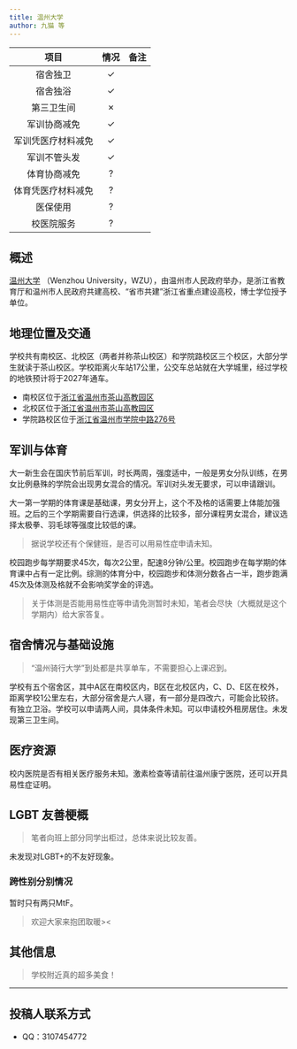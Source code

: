 ```yaml
---
title: 温州大学
author: 九猫 等
---
```



|        项目        | 情况 |     备注     |
| :----------------: | :--: | :----------: |
|      宿舍独卫      |  ✓   |
|      宿舍独浴      |  ✓   |
|     第三卫生间     |  ✗   |
|    军训协商减免    |  ✓   |
| 军训凭医疗材料减免 |  ✓   |
|    军训不管头发    |  ✓   |
|    体育协商减免    |  ?   |
| 体育凭医疗材料减免 |  ?   |
|      医保使用      |  ?   |
|     校医院服务     |  ?   |



## 概述

[温州大学](https://www.wzu.edu.cn/)  （Wenzhou University，WZU），由温州市人民政府举办，是浙江省教育厅和温州市人民政府共建高校、“省市共建”浙江省重点建设高校，博士学位授予单位。

## 地理位置及交通

学校共有南校区、北校区（两者并称茶山校区）和学院路校区三个校区，大部分学生就读于茶山校区。学校距离火车站17公里，公交车总站就在大学城里，经过学校的地铁预计将于2027年通车。
- 南校区位于[浙江省温州市茶山高教园区](https://ditu.amap.com/place/B0FFF03L6B)
- 北校区位于[浙江省温州市茶山高教园区](https://ditu.amap.com/place/B0241041VS)
- 学院路校区位于[浙江省温州市学院中路276号](https://ditu.amap.com/place/B02410WW07)

## 军训与体育

大一新生会在国庆节前后军训，时长两周，强度适中，一般是男女分队训练，在男女比例悬殊的学院会出现男女混合的情况。军训对头发无要求，可以申请跟训。

大一第一学期的体育课是基础课，男女分开上，这个不及格的话需要上体能加强班。之后的三个学期需要自行选课，供选择的比较多，部分课程男女混合，建议选择太极拳、羽毛球等强度比较低的课。
> 据说学校还有个保健班，是否可以用易性症申请未知。

校园跑步每学期要求45次，每次2公里，配速8分钟/公里。校园跑步在每学期的体育课中占有一定比例。综测的体育分中，校园跑步和体测分数各占一半，跑步跑满45次及体测及格就不会影响奖学金的评选。
> 关于体测是否能用易性症等申请免测暂时未知，笔者会尽快（大概就是这个学期内）给大家答复。



<!--### 军训

正文部分

### 体育课

::: note
因为考虑到跨性别群体进行的 HRT 治疗可能会影响到体力，且一些学校对于体测较为严格，因此体育课部分应当记录详细的体测政策和执行标准。
:::

正文部分


#### 体测

正文部分-->

## 宿舍情况与基础设施

> “温州骑行大学”到处都是共享单车，不需要担心上课迟到。

学校有五个宿舍区，其中A区在南校区内，B区在北校区内，C、D、E区在校外，距离学校1公里左右，大部分宿舍是六人寝，有一部分是四改六，可能会比较挤。有独立卫浴。学校可以申请两人间，具体条件未知。可以申请校外租房居住。未发现第三卫生间。

## 医疗资源

校内医院是否有相关医疗服务未知。激素检查等请前往温州康宁医院，还可以开具易性症证明。

## LGBT 友善梗概

> 笔者向班上部分同学出柜过，总体来说比较友善。

未发现对LGBT+的不友好现象。

### 跨性别分别情况

暂时只有两只MtF。
> 欢迎大家来抱团取暖><

<!--### 院系探路

::: note
由于不同院系之间可能差异较大，所以可以在这里写下你所在的院系氛围如何，院系老师、同学是否跨性别友善等等。
:::

正文部分-->

## 其他信息

> 学校附近真的超多美食！

-----------

## 投稿人联系方式



<!--### 贡献者姓名-->

- QQ：3107454772
